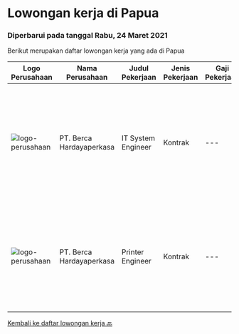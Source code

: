
  # Lowongan kerja di Papua

  ### Diperbarui pada tanggal Rabu, 24 Maret 2021

  Berikut merupakan daftar lowongan kerja yang ada di Papua

  |Logo Perusahaan | Nama Perusahaan | Judul Pekerjaan | Jenis Pekerjaan | Gaji Pekerjaan | Lokasi | Deskripsi | Tanggal diunggah | Pranala |
  | -------------- | --------------- | --------------- | --------- | --------- | -------------- | ------- | ----------- | ----------- |
  |![logo-perusahaan](https://image-service-cdn.seek.com.au/07808e0e0514b875ff9e370c520f3f76aeab9a82/ee4dce1061f3f616224767ad58cb2fc751b8d2dc)|PT. Berca Hardayaperkasa|IT System Engineer|Kontrak|---|Papua|Description: Monitoring and managing all installed systems and infrastructure Handle windows server 2008 Handle server email, LAN, Wireless Access...|Kamis, 25 Februari 2021|https://www.jobstreet.co.id/id/job/it-system-engineer-3467306?token=0~a09b5ce3-215f-4d9d-b8c5-39efdb2a7eb0&sectionRank=1&jobId=jobstreet-id-job-3467306|
|![logo-perusahaan](https://image-service-cdn.seek.com.au/07808e0e0514b875ff9e370c520f3f76aeab9a82/ee4dce1061f3f616224767ad58cb2fc751b8d2dc)|PT. Berca Hardayaperkasa|Printer Engineer|Kontrak|---|Papua|Responsibilities : Analyzing, diagnosing, and installation to several areas including desktop hardware, operating systems, application software and...|Kamis, 25 Februari 2021|https://www.jobstreet.co.id/id/job/printer-engineer-3467307?token=0~a09b5ce3-215f-4d9d-b8c5-39efdb2a7eb0&sectionRank=2&jobId=jobstreet-id-job-3467307|


  [Kembali ke daftar lowongan kerja 🔙](../README.md#daftar-lowongan-kerja)
  